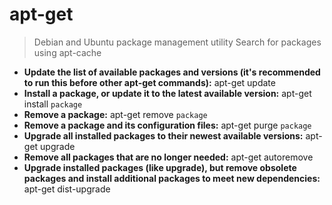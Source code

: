 # apt-get
> Debian and Ubuntu package management utility
> Search for packages using apt-cache
- **Update the list of available packages and versions (it's recommended to run this before other apt-get commands):**
apt-get update
- **Install a package, or update it to the latest available version:**
apt-get install `package`
- **Remove a package:**
apt-get remove `package`
- **Remove a package and its configuration files:**
apt-get purge `package`
- **Upgrade all installed packages to their newest available versions:**
apt-get upgrade
- **Remove all packages that are no longer needed:**
apt-get autoremove
- **Upgrade installed packages (like upgrade), but remove obsolete packages and install additional packages to meet new dependencies:**
apt-get dist-upgrade

